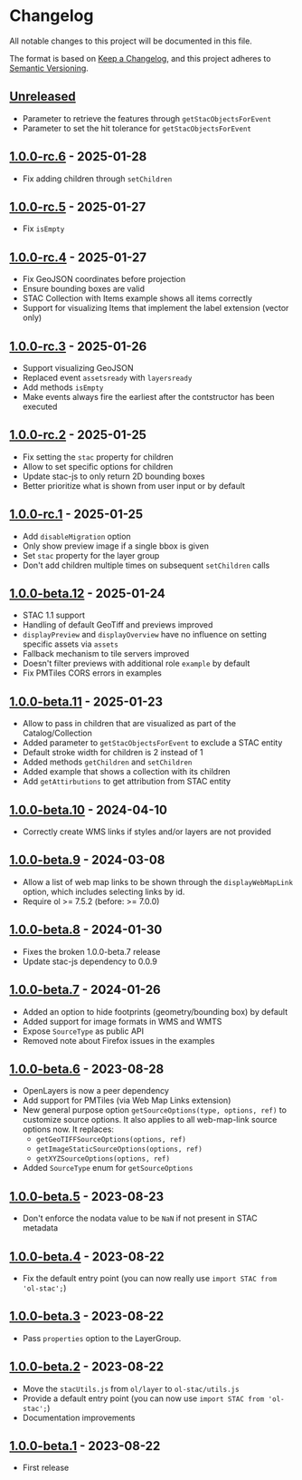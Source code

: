 # Changelog

All notable changes to this project will be documented in this file.

The format is based on [Keep a Changelog](https://keepachangelog.com/en/1.0.0/),
and this project adheres to [Semantic Versioning](https://semver.org/spec/v2.0.0.html).

## [Unreleased]

- Parameter to retrieve the features through `getStacObjectsForEvent`
- Parameter to set the hit tolerance for `getStacObjectsForEvent`

## [1.0.0-rc.6] - 2025-01-28

- Fix adding children through `setChildren`

## [1.0.0-rc.5] - 2025-01-27

- Fix `isEmpty`

## [1.0.0-rc.4] - 2025-01-27

- Fix GeoJSON coordinates before projection
- Ensure bounding boxes are valid
- STAC Collection with Items example shows all items correctly
- Support for visualizing Items that implement the label extension (vector only)

## [1.0.0-rc.3] - 2025-01-26

- Support visualizing GeoJSON
- Replaced event `assetsready` with `layersready`
- Add methods `isEmpty`
- Make events always fire the earliest after the contstructor has been executed

## [1.0.0-rc.2] - 2025-01-25

- Fix setting the `stac` property for children
- Allow to set specific options for children
- Update stac-js to only return 2D bounding boxes
- Better prioritize what is shown from user input or by default

## [1.0.0-rc.1] - 2025-01-25

- Add `disableMigration` option
- Only show preview image if a single bbox is given
- Set `stac` property for the layer group
- Don't add children multiple times on subsequent `setChildren` calls

## [1.0.0-beta.12] - 2025-01-24

- STAC 1.1 support
- Handling of default GeoTiff and previews improved
- `displayPreview` and `displayOverview` have no influence on setting specific assets via `assets`
- Fallback mechanism to tile servers improved
- Doesn't filter previews with additional role `example` by default
- Fix PMTiles CORS errors in examples

## [1.0.0-beta.11] - 2025-01-23

- Allow to pass in children that are visualized as part of the Catalog/Collection
- Added parameter to `getStacObjectsForEvent` to exclude a STAC entity
- Default stroke width for children is 2 instead of 1
- Added methods `getChildren` and `setChildren`
- Added example that shows a collection with its children
- Add `getAttirbutions` to get attribution from STAC entity

## [1.0.0-beta.10] - 2024-04-10

- Correctly create WMS links if styles and/or layers are not provided

## [1.0.0-beta.9] - 2024-03-08

- Allow a list of web map links to be shown through the `displayWebMapLink` option,
  which includes selecting links by id.
- Require ol >= 7.5.2 (before: >= 7.0.0)

## [1.0.0-beta.8] - 2024-01-30

- Fixes the broken 1.0.0-beta.7 release
- Update stac-js dependency to 0.0.9

## [1.0.0-beta.7] - 2024-01-26

- Added an option to hide footprints (geometry/bounding box) by default
- Added support for image formats in WMS and WMTS
- Expose `SourceType` as public API
- Removed note about Firefox issues in the examples

## [1.0.0-beta.6] - 2023-08-28

- OpenLayers is now a peer dependency
- Add support for PMTiles (via Web Map Links extension)
- New general purpose option `getSourceOptions(type, options, ref)` to customize source options.
   It also applies to all web-map-link source options now.
   It replaces:
   - `getGeoTIFFSourceOptions(options, ref)`
   - `getImageStaticSourceOptions(options, ref)`
   - `getXYZSourceOptions(options, ref)`
- Added `SourceType` enum for `getSourceOptions`

## [1.0.0-beta.5] - 2023-08-23

- Don't enforce the nodata value to be `NaN` if not present in STAC metadata

## [1.0.0-beta.4] - 2023-08-22

- Fix the default entry point (you can now really use `import STAC from 'ol-stac';`)

## [1.0.0-beta.3] - 2023-08-22

- Pass `properties` option to the LayerGroup.

## [1.0.0-beta.2] - 2023-08-22

- Move the `stacUtils.js` from `ol/layer` to `ol-stac/utils.js`
- Provide a default entry point (you can now use `import STAC from 'ol-stac';`)
- Documentation improvements

## [1.0.0-beta.1] - 2023-08-22

- First release

[Unreleased]: <https://github.com/stac-extensions/contacts/compare/v1.0.0-rc.6...HEAD>
[1.0.0-rc.6]: <https://github.com/stac-extensions/contacts/compare/v1.0.0-rc.5...v1.0.0-rc.6>
[1.0.0-rc.5]: <https://github.com/stac-extensions/contacts/compare/v1.0.0-rc.4...v1.0.0-rc.5>
[1.0.0-rc.4]: <https://github.com/stac-extensions/contacts/compare/v1.0.0-rc.3...v1.0.0-rc.4>
[1.0.0-rc.3]: <https://github.com/stac-extensions/contacts/compare/v1.0.0-rc.2...v1.0.0-rc.3>
[1.0.0-rc.2]: <https://github.com/stac-extensions/contacts/compare/v1.0.0-rc.1...v1.0.0-rc.2>
[1.0.0-rc.1]: <https://github.com/stac-extensions/contacts/compare/v1.0.0-beta.12...v1.0.0-rc.1>
[1.0.0-beta.12]: <https://github.com/stac-extensions/contacts/compare/v1.0.0-beta.11...v1.0.0-beta.12>
[1.0.0-beta.11]: <https://github.com/stac-extensions/contacts/compare/v1.0.0-beta.10...v1.0.0-beta.11>
[1.0.0-beta.10]: <https://github.com/stac-extensions/contacts/compare/v1.0.0-beta.9...v1.0.0-beta.10>
[1.0.0-beta.9]: <https://github.com/stac-extensions/contacts/compare/v1.0.0-beta.8...v1.0.0-beta.9>
[1.0.0-beta.8]: <https://github.com/stac-extensions/contacts/compare/v1.0.0-beta.7...v1.0.0-beta.8>
[1.0.0-beta.7]: <https://github.com/stac-extensions/contacts/compare/v1.0.0-beta.6...v1.0.0-beta.7>
[1.0.0-beta.6]: <https://github.com/stac-extensions/contacts/compare/v1.0.0-beta.5...v1.0.0-beta.6>
[1.0.0-beta.5]: <https://github.com/stac-extensions/contacts/compare/v1.0.0-beta.4...v1.0.0-beta.5>
[1.0.0-beta.4]: <https://github.com/stac-extensions/contacts/compare/v1.0.0-beta.3...v1.0.0-beta.4>
[1.0.0-beta.3]: <https://github.com/stac-extensions/contacts/compare/v1.0.0-beta.2...v1.0.0-beta.3>
[1.0.0-beta.2]: <https://github.com/stac-extensions/contacts/compare/v1.0.0-beta.1...v1.0.0-beta.2>
[1.0.0-beta.1]: <https://github.com/stac-extensions/contacts/tree/v1.0.0-beta.1>
